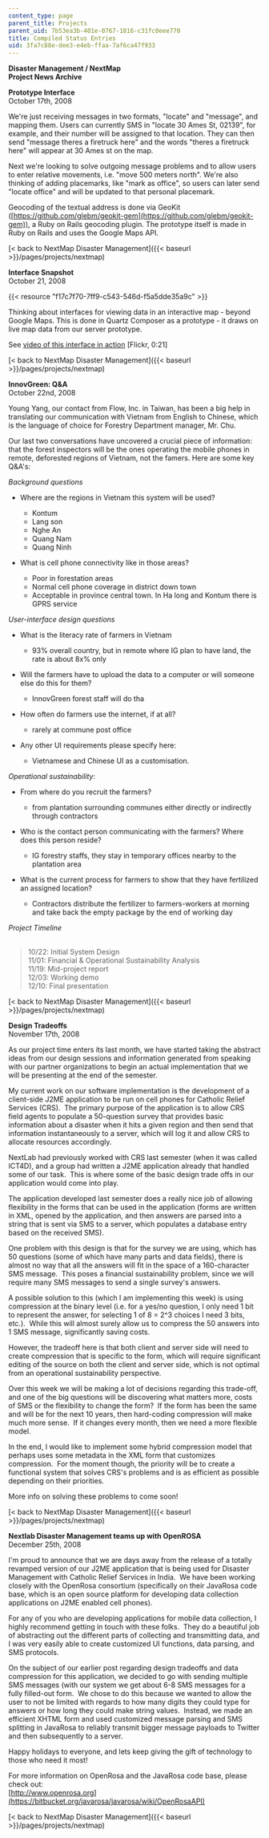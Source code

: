 ```yaml
---
content_type: page
parent_title: Projects
parent_uid: 7b53ea3b-401e-0767-1816-c31fc0eee770
title: Compiled Status Entries
uid: 3fa7c88e-dee3-e4eb-ffaa-7af6ca47f933
---
```


**Disaster Management / NextMap**  
**Project News Archive**

**Prototype Interface**  
October 17th, 2008

We're just receiving messages in two formats, "locate" and "message", and mapping them. Users can currently SMS in "locate 30 Ames St, 02139", for example, and their number will be assigned to that location. They can then send "message theres a firetruck here" and the words "theres a firetruck here" will appear at 30 Ames st on the map.

Next we're looking to solve outgoing message problems and to allow users to enter relative movements, i.e. "move 500 meters north". We're also thinking of adding placemarks, like "mark as office", so users can later send "locate office" and will be updated to that personal placemark.

Geocoding of the textual address is done via GeoKit ([https://github.com/glebm/geokit-gem](https://github.com/glebm/geokit-gem)), a Ruby on Rails geocoding plugin. The prototype itself is made in Ruby on Rails and uses the Google Maps API.

[\< back to NextMap Disaster Management]({{< baseurl >}}/pages/projects/nextmap)

**Interface Snapshot**  
October 21, 2008

{{< resource "f17c7f70-7ff9-c543-546d-f5a5dde35a9c" >}} 

  
Thinking about interfaces for viewing data in an interactive map - beyond Google Maps. This is done in Quartz Composer as a prototype - it draws on live map data from our server prototype.

See [video of this interface in action](http://www.flickr.com/photos/jeffreywarren/2963528378/) \[Flickr, 0:21\]

[\< back to NextMap Disaster Management]({{< baseurl >}}/pages/projects/nextmap)

**InnovGreen: Q&A**  
October 22nd, 2008

Young Yang, our contact from Flow, Inc. in Taiwan, has been a big help in translating our communication with Vietnam from English to Chinese, which is the language of choice for Forestry Department manager, Mr. Chu.

Our last two conversations have uncovered a crucial piece of information: that the forest inspectors will be the ones operating the mobile phones in remote, deforested regions of Vietnam, not the famers. Here are some key Q&A's:

_Background questions_

*   Where are the regions in Vietnam this system will be used?
    *   Kontum
    *   Lang son
    *   Nghe An
    *   Quang Nam
    *   Quang Ninh

*   What is cell phone connectivity like in those areas?
    *   Poor in forestation areas
    *   Normal cell phone coverage in district down town
    *   Acceptable in province central town. In Ha long and Kontum there is GPRS service

_User-interface design questions_

*   What is the literacy rate of farmers in Vietnam
    *   93% overall country, but in remote where IG plan to have land, the rate is about 8x% only

*   Will the farmers have to upload the data to a computer or will someone else do this for them?
    *   InnovGreen forest staff will do tha

*   How often do farmers use the internet, if at all?
    *   rarely at commune post office

*   Any other UI requirements please specify here:
    *   Vietnamese and Chinese UI as a customisation.

_Operational sustainability_:

*   From where do you recruit the farmers?
    *   from plantation surrounding communes either directly or indirectly through contractors

*   Who is the contact person communicating with the farmers? Where does this person reside?
    *   IG forestry staffs, they stay in temporary offices nearby to the plantation area

*   What is the current process for farmers to show that they have fertilized an assigned location?
    *   Contractors distribute the fertilizer to farmers-workers at morning and take back the empty package by the end of working day

_Project Timeline_  
 

> 10/22: Initial System Design  
> 11/01: Financial & Operational Sustainability Analysis  
> 11/19: Mid-project report  
> 12/03: Working demo  
> 12/10: Final presentation

[\< back to NextMap Disaster Management]({{< baseurl >}}/pages/projects/nextmap)

**Design Tradeoffs**  
November 17th, 2008

As our project time enters its last month, we have started taking the abstract ideas from our design sessions and information generated from speaking with our partner organizations to begin an actual implementation that we will be presenting at the end of the semester.

My current work on our software implementation is the development of a client-side J2ME application to be run on cell phones for Catholic Relief Services (CRS).  The primary purpose of the application is to allow CRS field agents to populate a 50-question survey that provides basic information about a disaster when it hits a given region and then send that information instantaneously to a server, which will log it and allow CRS to allocate resources accordingly.

NextLab had previously worked with CRS last semester (when it was called ICT4D), and a group had written a J2ME application already that handled some of our task.  This is where some of the basic design trade offs in our application would come into play.

The application developed last semester does a really nice job of allowing flexibility in the forms that can be used in the application (forms are written in XML, opened by the application, and then answers are parsed into a string that is sent via SMS to a server, which populates a database entry based on the received SMS). 

One problem with this design is that for the survey we are using, which has 50 questions (some of which have many parts and data fields), there is almost no way that all the answers will fit in the space of a 160-character SMS message.  This poses a financial sustainability problem, since we will require many SMS messages to send a single survey's answers.

A possible solution to this (which I am implementing this week) is using compression at the binary level (i.e. for a yes/no question, I only need 1 bit to represent the answer, for selecting 1 of 8 = 2^3 choices I need 3 bits, etc.).  While this will almost surely allow us to compress the 50 answers into 1 SMS message, significantly saving costs.

However, the tradeoff here is that both client and server side will need to create compression that is specific to the form, which will require significant editing of the source on both the client and server side, which is not optimal from an operational sustainability perspective.

Over this week we will be making a lot of decisions regarding this trade-off, and one of the big questions will be discovering what matters more, costs of SMS or the flexibility to change the form?  If the form has been the same and will be for the next 10 years, then hard-coding compression will make much more sense.  If it changes every month, then we need a more flexible model. 

In the end, I would like to implement some hybrid compression model that perhaps uses some metadata in the XML form that customizes compression.  For the moment though, the priority will be to create a functional system that solves CRS's problems and is as efficient as possible depending on their priorities.

More info on solving these problems to come soon!

[\< back to NextMap Disaster Management]({{< baseurl >}}/pages/projects/nextmap)

**Nextlab Disaster Management teams up with OpenROSA**  
December 25th, 2008

I'm proud to announce that we are days away from the release of a totally revamped version of our J2ME application that is being used for Disaster Management with Catholic Relief Services in India.  We have been working closely with the OpenRosa consortium (specifically on their JavaRosa code base, which is an open source platform for developing data collection applications on J2ME enabled cell phones). 

For any of you who are developing applications for mobile data collection, I highly recommend getting in touch with these folks.  They do a beautiful job of abstracting out the different parts of collecting and transmitting data, and I was very easily able to create customized UI functions, data parsing, and SMS protocols.

On the subject of our earlier post regarding design tradeoffs and data compression for this application, we decided to go with sending multiple SMS messages (with our system we get about 6-8 SMS messages for a fully filled-out form.  We chose to do this because we wanted to allow the user to not be limited with regards to how many digits they could type for answers or how long they could make string values.  Instead, we made an efficient XHTML form and used customized message parsing and SMS splitting in JavaRosa to reliably transmit bigger message payloads to Twitter and then subsequently to a server.

Happy holidays to everyone, and lets keep giving the gift of technology to those who need it most!

For more information on OpenRosa and the JavaRosa code base, please check out:  
[http://www.openrosa.org](https://bitbucket.org/javarosa/javarosa/wiki/OpenRosaAPI)

[\< back to NextMap Disaster Management]({{< baseurl >}}/pages/projects/nextmap)